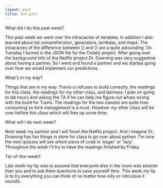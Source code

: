 ```yaml
---
layout: post
title: 2nd post
---
```


What did I do this past week?

This past week we went over the intracacies of iterables. In addition I also learned about list comprehension, generators, lambdas, and maps. The intracacies of the difference between [] and {} are a quite astounding. On Tuesday I turned in the JSON file for the Collatz project. After going over the background info of the Netflix project Dr. Downing was very suggestive about having a partner. So I went and found a partner and we started going over how we would implement our predictions. 

What's in my way?

Things that are in my way: Travis-ci refuses to build correctly, the readings for this class, the readings for my other class, and laziness. I plan on going to lab hours and asking the TA if he can help me figure out whats wrong with the build for Travis. The readings for the two classes are quite time consuming so time management is a must. However my other class will be over before this class which will free up some time. 

What will I do next week?

Next week my partner and I will finish the Netflix project. And I imagine Dr. Downing has fun things in store for class to go over about python. I'm sure the next quizzes will ask which piece of code is 'eager' or 'lazy'. Throughout the week I'll try to have the readings finished by Friday. 

Tip-of-the-week?

Last week my tip was to assume that everyone else in the room was smarter than you and to ask them questions to save yourself time. This week my tip is to try everything you can think of no matter how silly or ridiculous it sounds. 